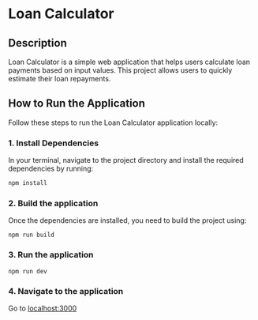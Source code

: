 # Loan Calculator

## Description

Loan Calculator is a simple web application that helps users calculate loan payments based on input values. This project allows users to quickly estimate their loan repayments.

## How to Run the Application

Follow these steps to run the Loan Calculator application locally:

### 1. Install Dependencies

In your terminal, navigate to the project directory and install the required dependencies by running:

```bash
npm install
```


### 2. Build the application
Once the dependencies are installed, you need to build the project using:

```
npm run build
```

### 3. Run the application

```
npm run dev
```

### 4. Navigate to the application

Go to [localhost:3000](https://localhost:3000)